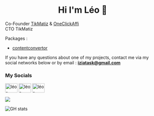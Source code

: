 <h1 align="center">Hi I'm Léo 👋 </h1>

Co-Founder [TikMatiz](https://tikmatiz.io) & [OneClickAffi](https://oneclickaffi.com)
<br />
CTO TikMatiz


Packages :  
- [contentconvertor](https://pypi.org/project/contentconvertor/)

If you have any questions about one of my projects, contact me via my social networks below or by email : **iziatask@gmail.com** 

<h3 align="left">My Socials</h3>
<p align="left">
<a href="https://linkedin.com/in/leoleducq" target="blank"><img align="center" src="https://raw.githubusercontent.com/rahuldkjain/github-profile-readme-generator/master/src/images/icons/Social/linked-in-alt.svg" alt="léo-leducq" height="30" width="40" /></a>
<a href="https://twitter.com/iziatask" target="blank"><img align="center" src="https://raw.githubusercontent.com/rahuldkjain/github-profile-readme-generator/master/src/images/icons/Social/twitter-alt.svg" alt="léo-leducq" height="30" width="40" /></a>
<a href="https://www.kaggle.com/leoleducq" target="blank"><img align="center" src="https://cdn4.iconfinder.com/data/icons/logos-and-brands/512/189_Kaggle_logo_logos-512.png" alt="léo-leducq" height="30" width="40" /></a>
</p>

<img align="center" src="https://www.codewars.com/users/iziatask/badges/micro" />

![GH stats](https://github-readme-stats.vercel.app/api?username=leoleducq&show_icons=true&theme=dark)
